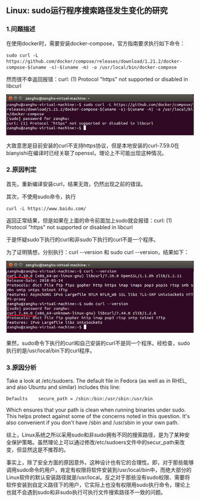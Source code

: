 ## Linux: sudo运行程序搜索路径发生变化的研究

### 1.问题描述

在使用docker时，需要安装docker-compose，官方指南要求执行如下命令：

```shell
sudo curl -L https://github.com/docker/compose/releases/download/1.21.2/docker-compose-$(uname -s)-$(uname -m) -o /usr/local/bin/docker-compose
```

然而很不幸返回报错：curl: \(1\) Protocol "https" not supported or disabled in libcurl

![](/assets/lonux009-1.png)

大致意思是目前安装的curl不支持https协议，但是本地安装的curl-7.59.0在bianyishi在编译时已经关联了openssl，理论上不可能出现这种情况。

### 2.原因判定

首先，重新编译安装curl，结果无效，仍然出现之前的错误。

其次，不使用sudo命令，执行

```shell
curl -L https://www.baidu.com/
```

返回正常结果，但是如果在上面的命令前面加上sudo就会报错：curl: \(1\) Protocol "https" not supported or disabled in libcurl

于是怀疑sudo下执行的curl和非sudo下执行的curl不是一个程序。

为了证明猜想，分别执行：curl --version 和 sudo curl --version，结果如下：

![](/assets/linux009-2.png)

果然，sudo命令下执行的curl和自己安装的curl不是同一个程序。经检查，sudo执行的是/usr/local/bin下的curl程序。

### 3.原因分析

Take a look at /etc/sudoers. The default file in Fedora \(as well as in RHEL, and also Ubuntu and similar\) includes this line:

```shell
Defaults    secure_path = /sbin:/bin:/usr/sbin:/usr/bin
```

Which ensures that your path is clean when running binaries under sudo. This helps protect against some of the concerns noted in this question. It's also convenient if you don't have /sbin and /usr/sbin in your own path.

综上，Linux系统之所以采用sudo和非sudo拥有不同的搜索路径，是为了某种安全保护策略。虽然理论上可以通过修改/etc/sudoers文件中的secur_path来改变，但显然这是不推荐的。

事实上，除了安全方面的原因意外，这种设计也有它的合理性。即，对于那些能够调用sudo命令的用户，肯定有权限将软件安装到/usr/local/bin中，而绝大部分的Linux软件的默认安装路径就是/usr/local。反之对于那些没有sudo权限、需要将软件安装到自定义路径下的用户，它实际上也没有权限用sudo执行命令，理论上也就不会遇到sudo和非sudo执行可执行文件搜索路径不一致的问题。

